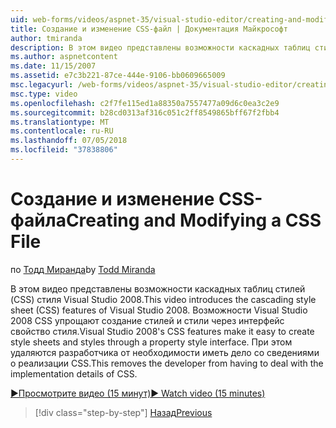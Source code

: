 ```yaml
---
uid: web-forms/videos/aspnet-35/visual-studio-editor/creating-and-modifying-a-css-file
title: Создание и изменение CSS-файл | Документация Майкрософт
author: tmiranda
description: В этом видео представлены возможности каскадных таблиц стилей (CSS) стиля Visual Studio 2008. Visual Studio 2008 CSS функции упрощают создание стилей...
ms.author: aspnetcontent
ms.date: 11/15/2007
ms.assetid: e7c3b221-87ce-444e-9106-bb0609665009
msc.legacyurl: /web-forms/videos/aspnet-35/visual-studio-editor/creating-and-modifying-a-css-file
msc.type: video
ms.openlocfilehash: c2f7fe115ed1a88350a7557477a09d6c0ea3c2e9
ms.sourcegitcommit: b28cd0313af316c051c2ff8549865bff67f2fbb4
ms.translationtype: MT
ms.contentlocale: ru-RU
ms.lasthandoff: 07/05/2018
ms.locfileid: "37838806"
---
```

<a name="creating-and-modifying-a-css-file"></a><span data-ttu-id="c2a0a-104">Создание и изменение CSS-файла</span><span class="sxs-lookup"><span data-stu-id="c2a0a-104">Creating and Modifying a CSS File</span></span>
====================
<span data-ttu-id="c2a0a-105">по [Тодд Миранда](https://github.com/tmiranda)</span><span class="sxs-lookup"><span data-stu-id="c2a0a-105">by [Todd Miranda](https://github.com/tmiranda)</span></span>

<span data-ttu-id="c2a0a-106">В этом видео представлены возможности каскадных таблиц стилей (CSS) стиля Visual Studio 2008.</span><span class="sxs-lookup"><span data-stu-id="c2a0a-106">This video introduces the cascading style sheet (CSS) features of Visual Studio 2008.</span></span> <span data-ttu-id="c2a0a-107">Возможности Visual Studio 2008 CSS упрощают создание стилей и стили через интерфейс свойство стиля.</span><span class="sxs-lookup"><span data-stu-id="c2a0a-107">Visual Studio 2008's CSS features make it easy to create style sheets and styles through a property style interface.</span></span> <span data-ttu-id="c2a0a-108">При этом удаляются разработчика от необходимости иметь дело со сведениями о реализации CSS.</span><span class="sxs-lookup"><span data-stu-id="c2a0a-108">This removes the developer from having to deal with the implementation details of CSS.</span></span>

[<span data-ttu-id="c2a0a-109">&#9654;Просмотрите видео (15 минут)</span><span class="sxs-lookup"><span data-stu-id="c2a0a-109">&#9654; Watch video (15 minutes)</span></span>](https://channel9.msdn.com/Blogs/ASP-NET-Site-Videos/creating-and-modifying-a-css-file)

> [!div class="step-by-step"]
> [<span data-ttu-id="c2a0a-110">Назад</span><span class="sxs-lookup"><span data-stu-id="c2a0a-110">Previous</span></span>](quick-tour-of-the-visual-studio-2008-integrated-development-environment.md)
